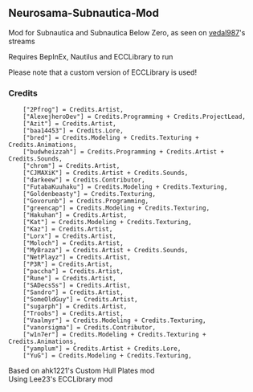 ## Neurosama-Subnautica-Mod
Mod for Subnautica and Subnautica Below Zero, as seen on [vedal987](https://twitch.tv/vedal987)'s streams

Requires BepInEx, Nautilus and ECCLibrary to run

Please note that a custom version of ECCLibrary is used!

### Credits

        ["2Pfrog"] = Credits.Artist,
        ["AlexejheroDev"] = Credits.Programming + Credits.ProjectLead,
        ["Azit"] = Credits.Artist,
        ["baa14453"] = Credits.Lore,
        ["bred"] = Credits.Modeling + Credits.Texturing + Credits.Animations,
        ["budwheizzah"] = Credits.Programming + Credits.Artist + Credits.Sounds,
        ["chrom"] = Credits.Artist,
        ["CJMAXiK"] = Credits.Artist + Credits.Sounds,
        ["darkeew"] = Credits.Contributor,
        ["FutabaKuuhaku"] = Credits.Modeling + Credits.Texturing,
        ["Goldenbeasty"] = Credits.Texturing,
        ["Govorunb"] = Credits.Programming,
        ["greencap"] = Credits.Modeling + Credits.Texturing,
        ["Hakuhan"] = Credits.Artist,
        ["Kat"] = Credits.Modeling + Credits.Texturing,
        ["Kaz"] = Credits.Artist,
        ["Lorx"] = Credits.Artist,
        ["Moloch"] = Credits.Artist,
        ["MyBraza"] = Credits.Artist + Credits.Sounds,
        ["NetPlayz"] = Credits.Artist,
        ["P3R"] = Credits.Artist,
        ["paccha"] = Credits.Artist,
        ["Rune"] = Credits.Artist,
        ["SADecsSs"] = Credits.Artist,
        ["Sandro"] = Credits.Artist,
        ["SomeOldGuy"] = Credits.Artist,
        ["sugarph"] = Credits.Artist,
        ["Troobs"] = Credits.Artist,
        ["Vaalmyr"] = Credits.Modeling + Credits.Texturing,
        ["vanorsigma"] = Credits.Contributor,
        ["w1n7er"] = Credits.Modeling + Credits.Texturing + Credits.Animations,
        ["yamplum"] = Credits.Artist + Credits.Lore,
        ["YuG"] = Credits.Modeling + Credits.Texturing,

Based on ahk1221's Custom Hull Plates mod<br>
Using Lee23's ECCLibrary mod
